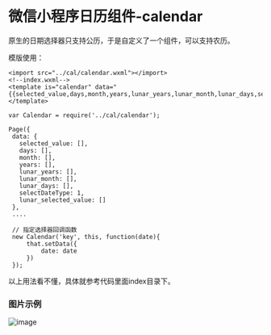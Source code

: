 # 微信小程序日历组件-calendar
原生的日期选择器只支持公历，于是自定义了一个组件，可以支持农历。

模版使用：
```
<import src="../cal/calendar.wxml"></import>
<!--index.wxml-->
<template is="calendar" data="{{selected_value,days,month,years,lunar_years,lunar_month,lunar_days,selectDateType,lunar_selected_value}}"></template>
```

 ```
 var Calendar = require('../cal/calendar');
 
 Page({
  data: {
    selected_value: [],
    days: [],
    month: [],
    years: [],
    lunar_years: [],
    lunar_month: [],
    lunar_days: [],
    selectDateType: 1,
    lunar_selected_value: []
  },
  ....
  
  // 指定选择器回调函数
  new Calendar('key', this, function(date){
      that.setData({
          date: date
      })
  });
 ```
 
 以上用法看不懂，具体就参考代码里面index目录下。    
 
### 图片示例
![image](http://iamaddy.github.io/images/demo.png)
